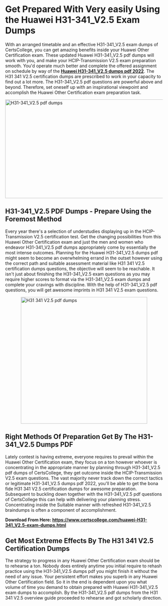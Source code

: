 <h1><strong>Get Prepared With Very easily Using the Huawei H31-341_V2.5 Exam Dumps&nbsp;</strong></h1>
<p><span style="font-weight: 400;">With an arranged timetable and an effective  H31-341_V2.5 exam dumps of CertsCollege, you can get amazing benefits inside your Huawei Other Certification exam. These updated Huawei H31-341_V2.5 pdf dumps will work with you, and make your HCIP-Transmission V2.5 exam preparation smooth. You'd operate much better and complete the offered assignment on schedule by way of the <strong><a href="https://www.certscollege.com/huawei-H31-341_V2.5-exam-dumps.html">Huawei H31-341_V2.5 dumps pdf 2022</a></strong>. The H31 341 V2.5 certification dumps are prescribed to work in your capacity to find out a lot more. The  H31-341_V2.5 pdf questions are powerful above and beyond. Therefore, set oneself up with an inspirational viewpoint and accomplish the Huawei Other Certification exam preparation task.&nbsp;</span></p>
<p><span style="font-weight: 400;"><img style="display: block; margin-left: auto; margin-right: auto;" src="https://i.ibb.co/CPDK3ps/Yellow-and-Blue-Initiative-Blog-Banner.png" alt="H31-341_V2.5 pdf dumps" width="559" height="315" /></span></p>
<h2><strong>H31-341_V2.5 PDF Dumps - Prepare Using the Foremost Method</strong></h2>
<p><span style="font-weight: 400;">Every year there's a selection of understudies displaying up in the HCIP-Transmission V2.5 certification test. Get the changing possibilities from this Huawei Other Certification exam and just the men and women who endeavor H31-341_V2.5 pdf dumps appropriately come by essentially the most intense outcomes. Planning for the Huawei H31-341_V2.5 dumps pdf might seem to become an overwhelming errand in the outset however using the correct path and suitable assessment material like H31 341 V2.5 certification dumps questions, the objective will seem to be reachable. It isn't just about finishing the H31-341_V2.5 exam questions as you may require higher scores to format via the H31-341_V2.5 exam dumps and complete your cravings with discipline. With the help of H31-341_V2.5 pdf questions, you will get awesome imprints in H31 341 V2.5 exam questions.</span></p>
<p><span style="font-weight: 400;"><a href="https://tinyurl.com/5zfp7f8"><img style="display: block; margin-left: auto; margin-right: auto;" src="https://i.ibb.co/9tMrhdY/Teacher-Appreciation-Invitation.png" alt="H31 341 V2.5 pdf dumps " width="404" height="404" /></a></span></p>
<h2><strong>Right Methods Of Preparation Get By The H31-341_V2.5 Dumps PDF</strong></h2>
<p><span style="font-weight: 400;">Lately contest is having extreme, everyone requires to prevail within the Huawei Other Certification exam, they focus on a ton however whoever is concentrating in the appropriate manner by planning through H31-341_V2.5 pdf dumps of CertsCollege, they get outcome inside the HCIP-Transmission V2.5 exam questions. The vast majority never track down the correct tactics or legitimate H31-341_V2.5 dumps pdf 2022, you'll be able to get the bona fide H31 341 V2.5 certification dumps for awesome preparation. Subsequent to buckling down together with the  H31-341_V2.5 pdf questions of CertsCollege this can help with delivering your planning stress. Concentrating inside the Suitable manner with refreshed H31-341_V2.5 braindumps is often a component of accomplishment.</span></p>
<p><span style="font-weight: 400;"><strong>Download From Here: <a href="https://www.certscollege.com/huawei-H31-341_V2.5-exam-dumps.html">https://www.certscollege.com/huawei-H31-341_V2.5-exam-dumps.html</a></strong></span></p>
<h2><strong>Get Most Extreme Effects By The H31 341 V2.5 Certification Dumps</strong></h2>
<p><span style="font-weight: 400;">The strategy to progress in any Huawei Other Certification exam should be to rehearse a ton. Nobody does entirely anytime you initial require to rehash practice using the H31-341_V2.5 dumps pdf you might finish it without the need of any issue. Your persistent effort makes you superb in any Huawei Other Certification field. So it in the end is dependent upon you what volume of time you demand to obtain prepared with Huawei H31-341_V2.5 exam dumps to accomplish. By the H31-341_V2.5 pdf dumps from the H31 341 V2.5 overview guide proceeded to rehearse and got scholarly direction.</span></p>
